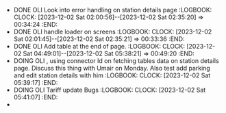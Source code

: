 - DONE OLI Look into error handling on station details page
  :LOGBOOK:
  CLOCK: [2023-12-02 Sat 02:00:56]--[2023-12-02 Sat 02:35:20] =>  00:34:24
  :END:
- DONE OLI handle loader on screens
  :LOGBOOK:
  CLOCK: [2023-12-02 Sat 02:01:45]--[2023-12-02 Sat 02:35:21] =>  00:33:36
  :END:
- DONE OLI Add table at the end of page.
  :LOGBOOK:
  CLOCK: [2023-12-02 Sat 04:49:01]--[2023-12-02 Sat 05:38:21] =>  00:49:20
  :END:
- DOING OLI , using connector Id on fetching tables data on station details page. Discuss this thing with Umair on Monday. Also test add parking and edit station details with him
  :LOGBOOK:
  CLOCK: [2023-12-02 Sat 05:39:17]
  :END:
- DOING OLI Tariff update Bugs
  :LOGBOOK:
  CLOCK: [2023-12-02 Sat 05:41:07]
  :END:
-